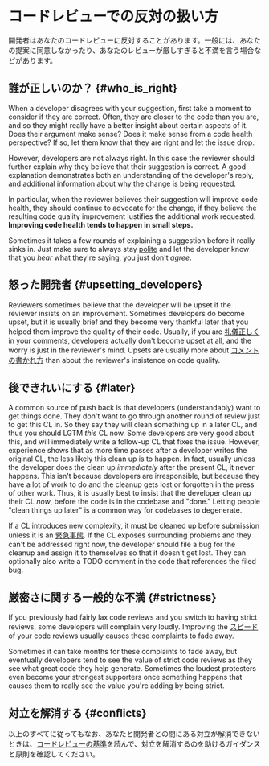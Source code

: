 # コードレビューでの反対の扱い方



開発者はあなたのコードレビューに反対することがあります。一般には、あなたの提案に同意しなかったり、あなたのレビューが厳しすぎると不満を言う場合などがあります。

## 誰が正しいのか？ {#who_is_right}

When a developer disagrees with your suggestion, first take a moment to consider
if they are correct. Often, they are closer to the code than you are, and so
they might really have a better insight about certain aspects of it. Does their
argument make sense? Does it make sense from a code health perspective? If so,
let them know that they are right and let the issue drop.

However, developers are not always right. In this case the reviewer should
further explain why they believe that their suggestion is correct. A good
explanation demonstrates both an understanding of the developer's reply, and
additional information about why the change is being requested.

In particular, when the reviewer believes their suggestion will improve code
health, they should continue to advocate for the change, if they believe the
resulting code quality improvement justifies the additional work requested.
**Improving code health tends to happen in small steps.**

Sometimes it takes a few rounds of explaining a suggestion before it really
sinks in. Just make sure to always stay [polite](comments.md#courtesy) and let
the developer know that you *hear* what they're saying, you just don't *agree*.

## 怒った開発者 {#upsetting_developers}

Reviewers sometimes believe that the developer will be upset if the reviewer
insists on an improvement. Sometimes developers do become upset, but it is
usually brief and they become very thankful later that you helped them improve
the quality of their code. Usually, if you are [礼儀正しく](comments.md#courtesy) in
your comments, developers actually don't become upset at all, and the worry is
just in the reviewer's mind. Upsets are usually more about
[コメントの書かれ方](comments.md#courtesy) than about the reviewer's
insistence on code quality.

## 後できれいにする {#later}

A common source of push back is that developers (understandably) want to get
things done. They don't want to go through another round of review just to get
this CL in. So they say they will clean something up in a later CL, and thus you
should LGTM *this* CL now. Some developers are very good about this, and will
immediately write a follow-up CL that fixes the issue. However, experience shows
that as more time passes after a developer writes the original CL, the less
likely this clean up is to happen. In fact, usually unless the developer does
the clean up *immediately* after the present CL, it never happens. This isn't
because developers are irresponsible, but because they have a lot of work to do
and the cleanup gets lost or forgotten in the press of other work. Thus, it is
usually best to insist that the developer clean up their CL *now*, before the
code is in the codebase and "done." Letting people "clean things up later" is a
common way for codebases to degenerate.

If a CL introduces new complexity, it must be cleaned up before submission
unless it is an [緊急事態](../emergencies.md). If the CL exposes surrounding
problems and they can't be addressed right now, the developer should file a bug
for the cleanup and assign it to themselves so that it doesn't get lost. They
can optionally also write a TODO comment in the code that references the filed
bug.

## 厳密さに関する一般的な不満 {#strictness}

If you previously had fairly lax code reviews and you switch to having strict
reviews, some developers will complain very loudly. Improving the
[スピード](speed.md) of your code reviews usually causes these complaints to fade
away.

Sometimes it can take months for these complaints to fade away, but eventually
developers tend to see the value of strict code reviews as they see what great
code they help generate. Sometimes the loudest protesters even become your
strongest supporters once something happens that causes them to really see the
value you're adding by being strict.

## 対立を解消する {#conflicts}

以上のすべてに従ってもなお、あなたと開発者との間にある対立が解消できないときは、[コードレビューの基準](standard.md)を読んで、対立を解消するのを助けるガイダンスと原則を確認してください。
